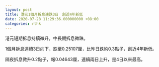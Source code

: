 ```yaml
---
layout: post
title: 港元1個月拆息連跌3日　創近4年新低
date: 2020-07-28 11:29:36.000000000 +08:00
categories: rthk
---
```


港元短期拆息持續微升，中長期拆息微跌。

1個月拆息連續3日向下，跌至0.25107厘，比昨日跌約0.3點子，創近4年新低。

隔夜拆息微升0.2點子，報0.04643厘，連續兩日上升，是4日以來最高。
